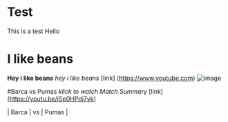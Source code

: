 # Test
This is a test
Hello

# I like beans
**Hey i like beans**
*hey i like beans*
[link] (https://www.youtube.com)
![image](https://user-images.githubusercontent.com/110892382/183600164-5bf2a84a-f87d-4f13-8624-99155c9776d8.png)

#Barca vs Pumas
*klick to watch Match Summary*
[link] (https://youtu.be/jSp0HPdj7vk)


| Barca | vs | Pumas |  
